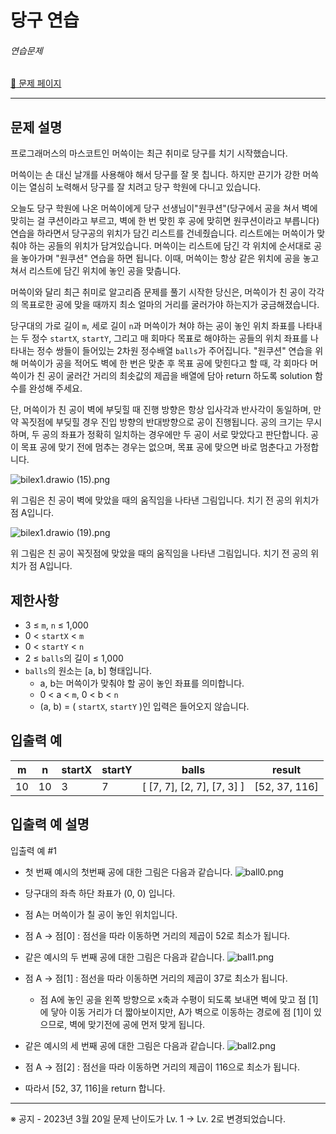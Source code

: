# 당구 연습

###### 연습문제

[:link: 문제 페이지](https://school.programmers.co.kr/learn/courses/30/lessons/169198)

---

## 문제 설명

프로그래머스의 마스코트인 머쓱이는 최근 취미로 당구를 치기 시작했습니다.

머쓱이는 손 대신 날개를 사용해야 해서 당구를 잘 못 칩니다. 하지만 끈기가 강한 머쓱이는 열심히 노력해서 당구를 잘 치려고 당구 학원에 다니고 있습니다.

오늘도 당구 학원에 나온 머쓱이에게 당구 선생님이"원쿠션"(당구에서 공을 쳐서 벽에 맞히는 걸 쿠션이라고 부르고, 벽에 한 번 맞힌 후 공에 맞히면 원쿠션이라고 부릅니다) 연습을 하라면서 당구공의 위치가 담긴 리스트를 건네줬습니다. 리스트에는 머쓱이가 맞춰야 하는 공들의 위치가 담겨있습니다. 머쓱이는 리스트에 담긴 각 위치에 순서대로 공을 놓아가며 "원쿠션" 연습을 하면 됩니다. 이때, 머쓱이는 항상 같은 위치에 공을 놓고 쳐서 리스트에 담긴 위치에 놓인 공을 맞춥니다.

머쓱이와 달리 최근 취미로 알고리즘 문제를 풀기 시작한 당신은, 머쓱이가 친 공이 각각의 목표로한 공에 맞을 때까지 최소 얼마의 거리를 굴러가야 하는지가 궁금해졌습니다.

당구대의 가로 길이 `m`, 세로 길이 `n`과 머쓱이가 쳐야 하는 공이 놓인 위치 좌표를 나타내는 두 정수 `startX`, `startY`, 그리고 매 회마다 목표로 해야하는 공들의 위치 좌표를 나타내는 정수 쌍들이 들어있는 2차원 정수배열 `balls`가 주어집니다. "원쿠션" 연습을 위해 머쓱이가 공을 적어도 벽에 한 번은 맞춘 후 목표 공에 맞힌다고 할 때, 각 회마다 머쓱이가 친 공이 굴러간 거리의 최솟값의 제곱을 배열에 담아 return 하도록 solution 함수를 완성해 주세요.

단, 머쓱이가 친 공이 벽에 부딪힐 때 진행 방향은 항상 입사각과 반사각이 동일하며, 만약 꼭짓점에 부딪힐 경우 진입 방향의 반대방향으로 공이 진행됩니다. 공의 크기는 무시하며, 두 공의 좌표가 정확히 일치하는 경우에만 두 공이 서로 맞았다고 판단합니다. 공이 목표 공에 맞기 전에 멈추는 경우는 없으며, 목표 공에 맞으면 바로 멈춘다고 가정합니다.

![bilex1.drawio (15).png](https://grepp-programmers.s3.ap-northeast-2.amazonaws.com/files/production/7eeef483-ac96-43ed-8453-2eae7a9589ee/bilex1.drawio%20%2815%29.png)

위 그림은 친 공이 벽에 맞았을 때의 움직임을 나타낸 그림입니다. 치기 전 공의 위치가 점 A입니다.

![bilex1.drawio (19).png](https://grepp-programmers.s3.ap-northeast-2.amazonaws.com/files/production/10b87f8d-9c76-4e38-acb9-457c5403150d/bilex1.drawio%20%2819%29.png)

위 그림은 친 공이 꼭짓점에 맞았을 때의 움직임을 나타낸 그림입니다. 치기 전 공의 위치가 점 A입니다.

## 제한사항

- 3 ≤ `m`, `n` ≤ 1,000
- 0 < `startX` < `m`
- 0 < `startY` < `n`
- 2 ≤ `balls`의 길이 ≤ 1,000
- `balls`의 원소는 [a, b] 형태입니다.
  - a, b는 머쓱이가 맞춰야 할 공이 놓인 좌표를 의미합니다.
  - 0 < a < `m`, 0 < b < `n`
  - (a, b) = ( `startX`, `startY` )인 입력은 들어오지 않습니다.

## 입출력 예

| m   | n   | startX | startY | balls                      | result        |
| --- | --- | ------ | ------ | -------------------------- | ------------- |
| 10  | 10  | 3      | 7      | [ [7, 7], [2, 7], [7, 3] ] | [52, 37, 116] |

## 입출력 예 설명

입출력 예 #1

- 첫 번째 예시의 첫번째 공에 대한 그림은 다음과 같습니다.
  ![ball0.png](https://grepp-programmers.s3.ap-northeast-2.amazonaws.com/files/production/b6cbbb94-c530-4ce6-83bf-3340fe140b19/ball0.png)

- 당구대의 좌측 하단 좌표가 (0, 0) 입니다.

- 점 A는 머쓱이가 칠 공이 놓인 위치입니다.

- 점 A → 점[0] : 점선을 따라 이동하면 거리의 제곱이 52로 최소가 됩니다.

- 같은 예시의 두 번째 공에 대한 그림은 다음과 같습니다.
  ![ball1.png](https://grepp-programmers.s3.ap-northeast-2.amazonaws.com/files/production/abd94a34-92b4-4143-934c-4e2de3065558/ball1.png)

- 점 A → 점[1] : 점선을 따라 이동하면 거리의 제곱이 37로 최소가 됩니다.

  - 점 A에 놓인 공을 왼쪽 방향으로 x축과 수평이 되도록 보내면 벽에 맞고 점 [1]에 닿아 이동 거리가 더 짧아보이지만, A가 벽으로 이동하는 경로에 점 [1]이 있으므로, 벽에 맞기전에 공에 먼저 맞게 됩니다.

- 같은 예시의 세 번째 공에 대한 그림은 다음과 같습니다.
  ![ball2.png](https://grepp-programmers.s3.ap-northeast-2.amazonaws.com/files/production/752d0b95-856f-40fc-85a1-e39d207e0075/ball2.png)

- 점 A → 점[2] : 점선을 따라 이동하면 거리의 제곱이 116으로 최소가 됩니다.

- 따라서 [52, 37, 116]을 return 합니다.

---

※ 공지 - 2023년 3월 20일 문제 난이도가 Lv. 1 → Lv. 2로 변경되었습니다.
